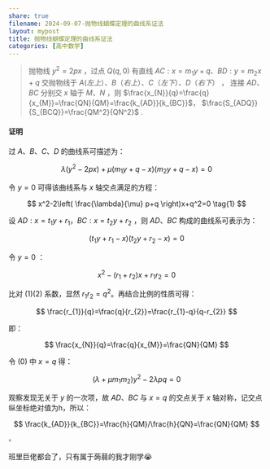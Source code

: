 ```yaml
---  
share: true  
filename: 2024-09-07-抛物线蝴蝶定理的曲线系证法  
layout: mypost  
title: 抛物线蝴蝶定理的曲线系证法  
categories: [高中数学] 
---  
```

  
>抛物线 $y^2=2px$ ，过点 $Q(q,0)$ 有直线 $AC:x=m_{1}y+q、BD:y=m_{2}x+q$ 交抛物线于 $A(左上）、B（右上）、C（左下）、D（右下）$ ，
连接 $AD、BC$ 分别交 $x$ 轴于 $M、N$ ，则 $\frac{x_{N}}{q}=\frac{q}{x_{M}}=\frac{QN}{QM}=\frac{k_{AD}}{k_{BC}}$，
 $\frac{S_{ADQ}}{S_{BCQ}}=\frac{QM^2}{QN^2}$ .
  
#### 证明  
  
过 $A、B、C、D$ 的曲线系可描述为：  
  
$$  
\lambda (y^2-2px)+\mu(m_{1}y+q-x)(m_{2}y+q-x)=0 \tag{0}  
$$  
  
令 $y=0$ 可得该曲线系与 $x$ 轴交点满足的方程：  
  
$$  
x^2-2\left( \frac{\lambda}{\mu} p+q \right)x+q^2=0 \tag{1}  
$$  
  
设 $AD:x=t_{1}y+r_{1}，BC:x=t_{2}y+r_{2}$ ，则 $AD、BC$ 构成的曲线系可表示为：  
  
$$  
(t_{1}y+r_{1}-x)(t_{2}y+r_{2}-x)=0  
$$  
  
令 $y=0$ ：  
  
$$  
x^2-(r_{1}+r_{2})x+r_{1}r_{2}=0 \tag{2}  
$$  
  
比对 $(1)(2)$ 系数，显然 $r_{1}r_{2}=q^2$。再结合比例的性质可得：  
  
$$  
\frac{r_{1}}{q}=\frac{q}{r_{2}}=\frac{r_{1}-q}{q-r_{2}}  
$$  
  
即：  
  
$$  
\frac{x_{N}}{q}=\frac{q}{x_{M}}=\frac{QN}{QM}  
$$  
  
令 $(0)$ 中 $x=q$ 得：  
  
$$  
(\lambda+\mu m_{1}m_{2})y^2-2\lambda pq=0  
$$  
  
观察发现无关于 $y$ 的一次项，故 $AD、BC$ 与 $x=q$ 的交点关于 $x$ 轴对称，记交点纵坐标绝对值为h，所以：  
  
$$  
\frac{k_{AD}}{k_{BC}}=\frac{h}{QM}/\frac{h}{QN}=\frac{QN}{QM}  
$$  
  
$\square$  
  
班里巨佬都会了，只有属于蒟蒻的我才刚学😭